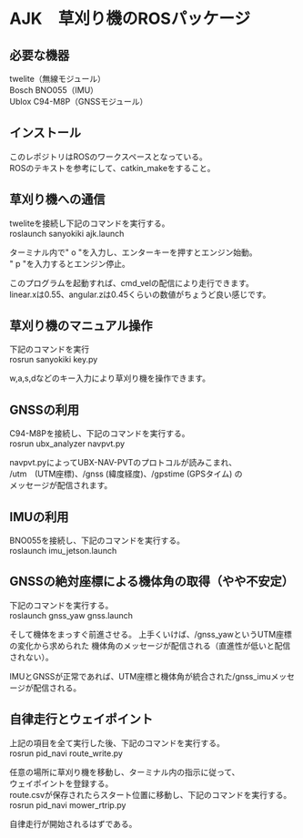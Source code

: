 ﻿# AJK　草刈り機のROSパッケージ  
  
## 必要な機器  
twelite（無線モジュール）  
Bosch BNO055（IMU）  
Ublox C94-M8P（GNSSモジュール）  
  


## インストール  
このレポジトリはROSのワークスペースとなっている。  
ROSのテキストを参考にして、catkin_makeをすること。  
  


## 草刈り機への通信  
tweliteを接続し下記のコマンドを実行する。  
roslaunch sanyokiki ajk.launch  
  
ターミナル内で" o "を入力し、エンターキーを押すとエンジン始動。  
" p "を入力するとエンジン停止。  
  
このプログラムを起動すれば、cmd_velの配信により走行できます。  
linear.xは0.55、angular.zは0.45くらいの数値がちょうど良い感じです。  
  
## 草刈り機のマニュアル操作  
下記のコマンドを実行  
rosrun sanyokiki key.py  
  
w,a,s,dなどのキー入力により草刈り機を操作できます。  
  


## GNSSの利用  
C94-M8Pを接続し、下記のコマンドを実行する。  
rosrun ubx_analyzer navpvt.py  
  
navpvt.pyによってUBX-NAV-PVTのプロトコルが読みこまれ、  
/utm　(UTM座標)、/gnss (緯度経度)、/gpstime (GPSタイム) の  
メッセージが配信されます。
  


## IMUの利用  
BNO055を接続し、下記のコマンドを実行する。  
roslaunch imu_jetson.launch  
  


## GNSSの絶対座標による機体角の取得（やや不安定）  
下記のコマンドを実行する。  
roslaunch gnss_yaw gnss.launch  
  
そして機体をまっすぐ前進させる。
上手くいけば、/gnss_yawというUTM座標の変化から求められた
機体角のメッセージが配信される（直進性が低いと配信されない）。

IMUとGNSSが正常であれば、UTM座標と機体角が統合された/gnss_imuメッセージが配信される。  
  


## 自律走行とウェイポイント  
上記の項目を全て実行した後、下記のコマンドを実行する。  
rosrun pid_navi route_write.py  
  
任意の場所に草刈り機を移動し、ターミナル内の指示に従って、  
ウェイポイントを登録する。  
route.csvが保存されたらスタート位置に移動し、下記のコマンドを実行する。  
rosrun pid_navi mower_rtrip.py  

自律走行が開始されるはずである。  

